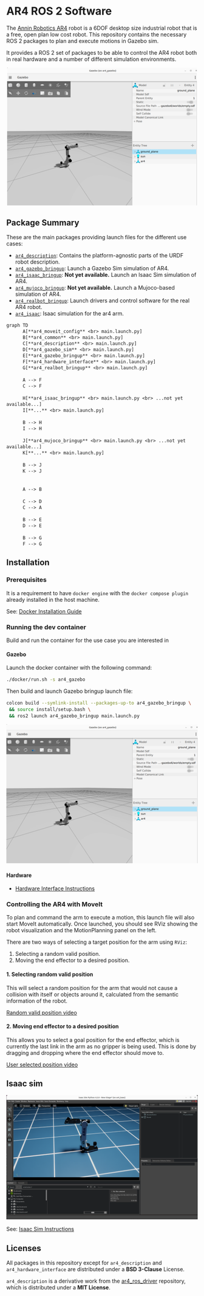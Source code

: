 # AR4 ROS 2 Software

The [Annin Robotics AR4](https://www.anninrobotics.com/) robot is a 6DOF desktop size industrial robot that is a free, open plan low cost robot. This repository contains the necessary ROS 2 packages to plan and execute motions in Gazebo sim.

It provides a ROS 2 set of packages to be able to control the AR4 robot both in real hardware and
a number of different simulation environments.

<p align="center">
  <img src="docs/ar4.png" width=500 />
</p>

## Package Summary

These are the main packages providing launch files for the different use cases:

- [`ar4_description`](./ar4_description): Contains the platform-agnostic parts of the URDF robot description.
- [`ar4_gazebo_bringup`](./ar4_gazebo): Launch a Gazebo Sim simulation of AR4.
- [`ar4_isaac_bringup`](./ar4_gazebo): **Not yet available.** Launch an Isaac Sim simulation of AR4.
- [`ar4_mujoco_bringup`](./ar4_gazebo): **Not yet available.** Launch a Mujoco-based simulation of AR4.
- [`ar4_realbot_bringup`](./ar4_gazebo): Launch drivers and control software for the real AR4 robot.
- [`ar4_isaac`](./ar4_isaac): Isaac simulation for the ar4 arm.


```mermaid
graph TD
      A[**ar4_moveit_config** <br> main.launch.py]
      B[**ar4_common** <br> main.launch.py]
      C[**ar4_description** <br> main.launch.py]
      D[**ar4_gazebo_sim** <br> main.launch.py]
      E[**ar4_gazebo_bringup** <br> main.launch.py]
      F[**ar4_hardware_interface** <br> main.launch.py]
      G[**ar4_realbot_bringup** <br> main.launch.py]

      A --> F
      C --> F

      H[**ar4_isaac_bringup** <br> main.launch.py <br> ...not yet available...]
      I[**...** <br> main.launch.py]

      B --> H
      I --> H

      J[**ar4_mujoco_bringup** <br> main.launch.py <br> ...not yet available...]
      K[**...** <br> main.launch.py]

      B --> J
      K --> J


      A --> B

      C --> D
      C --> A

      B --> E
      D --> E

      B --> G
      F --> G
```

## Installation

### Prerequisites

It is a requirement to have `docker engine` with the `docker compose plugin` already installed in the host machine.

See: [Docker Installation Guide](https://docs.docker.com/engine/install/ubuntu/)

### Running the dev container

Build and run the container for the use case you are interested in

#### Gazebo

Launch the docker container with the following command:

```bash
./docker/run.sh -s ar4_gazebo
```

Then build and launch Gazebo bringup launch file:

```bash
colcon build --symlink-install --packages-up-to ar4_gazebo_bringup \
 && source install/setup.bash \
 && ros2 launch ar4_gazebo_bringup main.launch.py
```

![Ar4 Gazebo](docs/ar4.png)


#### Hardware

* [Hardware Interface Instructions](ar4_hardware_interface/README.md)


### Controlling the AR4 with MoveIt

To plan and command the arm to execute a motion, this launch file will also start MoveIt automatically. Once launched, you should see RViz showing the robot visualization and the MotionPlanning panel on the left.

There are two ways of selecting a target position for the arm using `RViz`:
1. Selecting a random valid position.
2. Moving the end effector to a desired position.


####  1. Selecting random valid position
This will select a random position for the arm that would not cause a collision with itself or objects around it, calculated from the semantic information of the robot.

[Random valid position video](https://github.com/user-attachments/assets/ec926968-8952-4ccf-ba63-5423e94f61cd)


####  2. Moving end effector to a desired position
This allows you to select a goal position for the end effector, which is currently the last link in the arm as no gripper is being used. This is done by dragging and dropping where the end effector should move to.

[User selected position video](https://github.com/user-attachments/assets/04dbb11c-bca4-4c05-95ae-251d70f41931)


## Isaac sim

![Ar4 Isaac](docs/ar4_isaac.png)

See: [Isaac Sim Instructions](ar4_isaac/README.md)

## Licenses

All packages in this repository except for `ar4_description` and `ar4_hardware_interface` are distributed under a **BSD 3-Clause** License.

`ar4_description` is a derivative work from the [ar4_ros_driver](https://github.com/ycheng517/ar4_ros_driver/tree/main/annin_ar4_description) repository, which is distributed under a **MIT License**.
